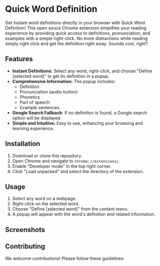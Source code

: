 # Quick Word Definition

Get instant word definitions directly in your browser with Quick Word Definition! This open souce Chrome extension simplifies your reading experience by providing quick access to definitions, pronunciation, and examples with a simple right-click. No more distractions while reading simply right click and get the definition right away. Sounds cool, right?

## Features

- **Instant Definitions:** Select any word, right-click, and choose "Define \[selected word]" to get its definition in a popup.
- **Comprehensive Information:** The popup includes:
  - Definition
  - Pronunciation (audio button)
  - Phonetics
  - Part of speech
  - Example sentences
- **Google Search Fallback:** If no definition is found, a Google search option will be displayed.
- **Simple and Intuitive:** Easy to use, enhancing your browsing and learning experience.

## Installation

1.  Download or clone this repository.
2.  Open Chrome and navigate to `chrome://extensions/`.
3.  Enable "Developer mode" in the top right corner.
4.  Click "Load unpacked" and select the directory of the extension.

## Usage

1.  Select any word on a webpage.
2.  Right-click on the selected word.
3.  Choose "Define \[selected word]" from the context menu.
4.  A popup will appear with the word's definition and related information.

## Screenshots

## Contributing

We welcome contributions! Please follow these guidelines:
